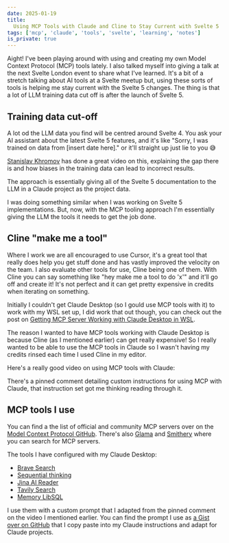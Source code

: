 ```yaml
---
date: 2025-01-19
title:
  Using MCP Tools with Claude and Cline to Stay Current with Svelte 5
tags: ['mcp', 'claude', 'tools', 'svelte', 'learning', 'notes']
is_private: true
---
```


<script>
  import { YouTube } from 'sveltekit-embed'
</script>

Aight! I've been playing around with using and creating my own Model
Context Protocol (MCP) tools lately. I also talked myself into giving
a talk at the next Svelte London event to share what I've learned.
It's a bit of a stretch talking about AI tools at a Svelte meetup but,
using these sorts of tools is helping me stay current with the Svelte
5 changes. The thing is that a lot of LLM training data cut off is
after the launch of Svelte 5.

## Training data cut-off

A lot od the LLM data you find will be centred around Svelte 4. You
ask your AI assistant about the latest Svelte 5 features, and it's
like "Sorry, I was trained on data from [insert date here]." or it'll
straight up just lie to you 😅

[Stanislav Khromov](https://github.com/khromov) has done a great video
on this, explaining the gap there is and how biases in the training
data can lead to incorrect results.

<YouTube youTubeId='tprMklFzy44'/>

The approach is essentially giving all of the Svelte 5 documentation
to the LLM in a Claude project as the project data.

I was doing something similar when I was working on Svelte 5
implementations. But, now, with the MCP tooling approach I'm
essentially giving the LLM the tools it needs to get the job done.

## Cline "make me a tool"

Where I work we are all encouraged to use Cursor, it's a great tool
that really does help you get stuff done and has vastly improved the
velocity on the team. I also evaluate other tools for use, Cline being
one of them. With Cline you can say something like "hey make me a tool
to do 'x'" and it'll go off and create it! It's not perfect and it can
get pretty expensive in credits when iterating on something.

Initially I couldn't get Claude Desktop (so I gould use MCP tools with
it) to work with my WSL set up, I did work that out though, you can
check out the post on
[Getting MCP Server Working with Claude Desktop in WSL](https://scottspence.com/posts/getting-mcp-server-working-with-claude-desktop-in-wsl).

The reason I wanted to have MCP tools working with Claude Desktop is
because Cline (as I mentioned earlier) can get really expensive! So I
really wanted to be able to use the MCP tools in Claude so I wasn't
having my credits rinsed each time I used Cline in my editor.

Here's a really good video on using MCP tools with Claude:

<YouTube youTubeId='R-5ucM-5P5o'/>

There's a pinned comment detailing custom instructions for using MCP
with Claude, that instruction set got me thinking reading through it.

## MCP tools I use

You can find a the list of official and community MCP servers over on
the
[Model Context Protocol GitHub](https://github.com/modelcontextprotocol/servers).
There's also [Glama](https://glama.ai/mcp/servers) and
[Smithery](https://smithery.ai/) where you can search for MCP servers.

The tools I have configured with my Claude Desktop:

- [Brave Search](https://github.com/modelcontextprotocol/servers/blob/main/src/brave-search)
- [Sequential thinking](https://github.com/modelcontextprotocol/servers/blob/main/src/sequentialthinking)
- [Jina AI Reader](https://github.com/spences10/mcp-jinaai-reader)
- [Tavily Search](https://github.com/spences10/mcp-tavily-search)
- [Memory LibSQL](https://github.com/spences10/mcp-memory-libsql)

I use them with a custom prompt that I adapted from the pinned comment
on the video I mentioned earlier. You can find the prompt I use as
[a Gist over on GitHub](https://gist.github.com/spences10/2996f6f2a022d297a5f6b518facb16de)
that I copy paste into my Claude instructions and adapt for Claude
projects.

